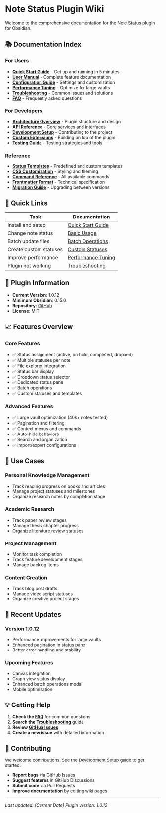 # Note Status Plugin Wiki

Welcome to the comprehensive documentation for the Note Status plugin for Obsidian.

## 📚 Documentation Index

### For Users

- **[Quick Start Guide](https://claude.ai/chat/Quick-Start-Guide)** - Get up and running in 5 minutes
- **[User Manual](https://claude.ai/chat/User-Manual)** - Complete feature documentation
- **[Configuration Guide](https://claude.ai/chat/Configuration-Guide)** - Settings and customization
- **[Performance Tuning](https://claude.ai/chat/Performance-Tuning)** - Optimize for large vaults
- **[Troubleshooting](https://claude.ai/chat/Troubleshooting)** - Common issues and solutions
- **[FAQ](https://claude.ai/chat/FAQ)** - Frequently asked questions

### For Developers

- **[Architecture Overview](https://claude.ai/chat/Architecture-Overview)** - Plugin structure and design
- **[API Reference](https://claude.ai/chat/API-Reference)** - Core services and interfaces
- **[Development Setup](https://claude.ai/chat/Development-Setup)** - Contributing to the project
- **[Custom Extensions](https://claude.ai/chat/Custom-Extensions)** - Building on top of the plugin
- **[Testing Guide](https://claude.ai/chat/Testing-Guide)** - Testing strategies and tools

### Reference

- **[Status Templates](https://claude.ai/chat/Status-Templates)** - Predefined and custom templates
- **[CSS Customization](https://claude.ai/chat/CSS-Customization)** - Styling and theming
- **[Command Reference](https://claude.ai/chat/Command-Reference)** - All available commands
- **[Frontmatter Format](https://claude.ai/chat/Frontmatter-Format)** - Technical specification
- **[Migration Guide](https://claude.ai/chat/Migration-Guide)** - Upgrading between versions

## 🚀 Quick Links

| Task                   | Documentation                                                                 |
| ---------------------- | ----------------------------------------------------------------------------- |
| Install and setup      | [Quick Start Guide](https://claude.ai/chat/Quick-Start-Guide)                 |
| Change note status     | [Basic Usage](https://claude.ai/chat/User-Manual#basic-usage)                 |
| Batch update files     | [Batch Operations](https://claude.ai/chat/User-Manual#batch-operations)       |
| Create custom statuses | [Custom Statuses](https://claude.ai/chat/Configuration-Guide#custom-statuses) |
| Improve performance    | [Performance Tuning](https://claude.ai/chat/Performance-Tuning)               |
| Plugin not working     | [Troubleshooting](https://claude.ai/chat/Troubleshooting)                     |

## 🔧 Plugin Information

- **Current Version**: 1.0.12
- **Minimum Obsidian**: 0.15.0
- **Repository**: [GitHub](https://github.com/devonthesofa/obsidian-note-status)
- **License**: MIT

## 📈 Features Overview

### Core Features

- ✅ Status assignment (active, on hold, completed, dropped)
- ✅ Multiple statuses per note
- ✅ File explorer integration
- ✅ Status bar display
- ✅ Dropdown status selector
- ✅ Dedicated status pane
- ✅ Batch operations
- ✅ Custom statuses and templates

### Advanced Features

- ✅ Large vault optimization (40k+ notes tested)
- ✅ Pagination and filtering
- ✅ Context menus and commands
- ✅ Auto-hide behaviors
- ✅ Search and organization
- ✅ Import/export configurations

## 🎯 Use Cases

### Personal Knowledge Management

- Track reading progress on books and articles
- Manage project statuses and milestones
- Organize research notes by completion stage

### Academic Research

- Track paper review stages
- Manage thesis chapter progress
- Organize literature review statuses

### Project Management

- Monitor task completion
- Track feature development stages
- Manage backlog items

### Content Creation

- Track blog post drafts
- Manage video script statuses
- Organize creative project stages

## 🔄 Recent Updates

### Version 1.0.12

- Performance improvements for large vaults
- Enhanced pagination in status pane
- Better error handling and stability

### Upcoming Features

- Canvas integration
- Graph view status display
- Enhanced batch operations modal
- Mobile optimization

## 💡 Getting Help

1. **Check the [FAQ](https://claude.ai/chat/FAQ)** for common questions
2. **Search the [Troubleshooting](https://claude.ai/chat/Troubleshooting)** guide
3. **Review [GitHub Issues](https://github.com/devonthesofa/obsidian-note-status/issues)**
4. **Create a new issue** with detailed information

## 🤝 Contributing

We welcome contributions! See the [Development Setup](https://claude.ai/chat/Development-Setup) guide to get started.

- **Report bugs** via GitHub Issues
- **Suggest features** in GitHub Discussions
- **Submit code** via Pull Requests
- **Improve documentation** by editing wiki pages

---

_Last updated: [Current Date]_ _Plugin version: 1.0.12_
